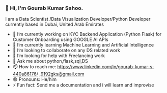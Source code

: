 ### 👋 Hi, I'm Gourab Kumar Sahoo.


I am a Data Scientist /Data Visualization Developer/Python Developer currently based in
Dubai, United Arab Emirates

- 🔭 I’m currently working on KYC Backend Application (Python Flask) for Customer Onboarding using GOOGLE AI APIs
- 🌱 I’m currently learning Machine Learning and Artificial Intelligence
- 👯 I’m looking to collaborate on any DS related work
- 🤔 I’m looking for help with Freelancing work
- 💬 Ask me about python,flask,sql,DS
- 📫 How to reach me: https://www.linkedin.com/in/gourab-kumar-s-440a86176/ ,9192gks@gmail.com
- 😄 Pronouns: He/him
- ⚡ Fun fact: Send me a documentation and i will learn and improvise

